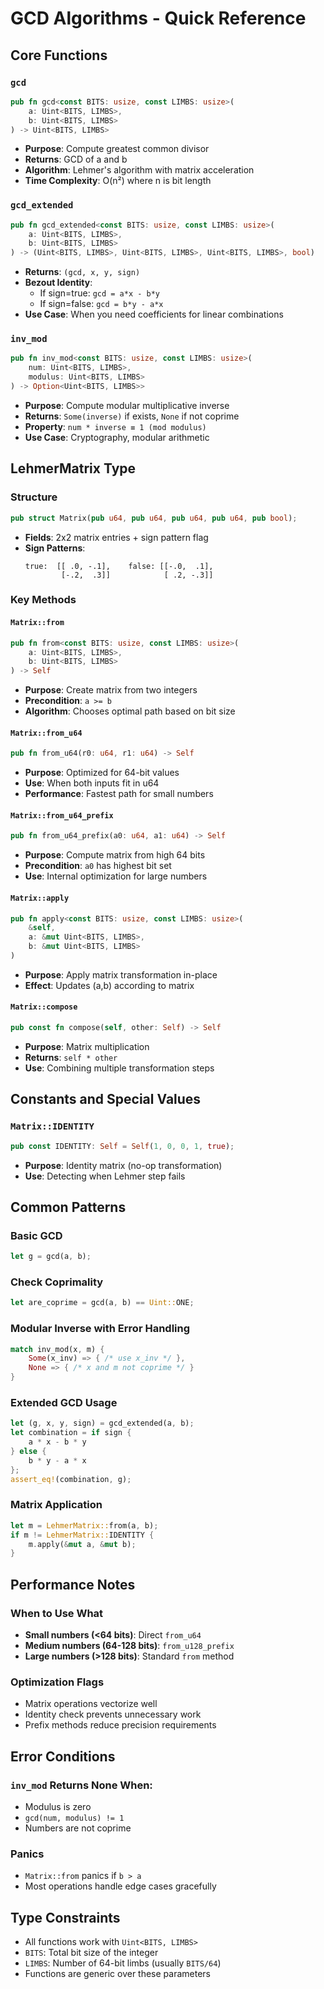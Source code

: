 # GCD Algorithms - Quick Reference

## Core Functions

### `gcd`
```rust
pub fn gcd<const BITS: usize, const LIMBS: usize>(
    a: Uint<BITS, LIMBS>,
    b: Uint<BITS, LIMBS>
) -> Uint<BITS, LIMBS>
```
- **Purpose**: Compute greatest common divisor
- **Returns**: GCD of a and b
- **Algorithm**: Lehmer's algorithm with matrix acceleration
- **Time Complexity**: O(n²) where n is bit length

### `gcd_extended`
```rust
pub fn gcd_extended<const BITS: usize, const LIMBS: usize>(
    a: Uint<BITS, LIMBS>,
    b: Uint<BITS, LIMBS>
) -> (Uint<BITS, LIMBS>, Uint<BITS, LIMBS>, Uint<BITS, LIMBS>, bool)
```
- **Returns**: `(gcd, x, y, sign)`
- **Bezout Identity**: 
  - If sign=true: `gcd = a*x - b*y`
  - If sign=false: `gcd = b*y - a*x`
- **Use Case**: When you need coefficients for linear combinations

### `inv_mod`
```rust
pub fn inv_mod<const BITS: usize, const LIMBS: usize>(
    num: Uint<BITS, LIMBS>,
    modulus: Uint<BITS, LIMBS>
) -> Option<Uint<BITS, LIMBS>>
```
- **Purpose**: Compute modular multiplicative inverse
- **Returns**: `Some(inverse)` if exists, `None` if not coprime
- **Property**: `num * inverse ≡ 1 (mod modulus)`
- **Use Case**: Cryptography, modular arithmetic

## LehmerMatrix Type

### Structure
```rust
pub struct Matrix(pub u64, pub u64, pub u64, pub u64, pub bool);
```
- **Fields**: 2x2 matrix entries + sign pattern flag
- **Sign Patterns**:
  ```
  true:  [[ .0, -.1],    false: [[-.0,  .1],
          [-.2,  .3]]            [ .2, -.3]]
  ```

### Key Methods

#### `Matrix::from`
```rust
pub fn from<const BITS: usize, const LIMBS: usize>(
    a: Uint<BITS, LIMBS>,
    b: Uint<BITS, LIMBS>
) -> Self
```
- **Purpose**: Create matrix from two integers
- **Precondition**: `a >= b`
- **Algorithm**: Chooses optimal path based on bit size

#### `Matrix::from_u64`
```rust
pub fn from_u64(r0: u64, r1: u64) -> Self
```
- **Purpose**: Optimized for 64-bit values
- **Use**: When both inputs fit in u64
- **Performance**: Fastest path for small numbers

#### `Matrix::from_u64_prefix`
```rust
pub fn from_u64_prefix(a0: u64, a1: u64) -> Self
```
- **Purpose**: Compute matrix from high 64 bits
- **Precondition**: `a0` has highest bit set
- **Use**: Internal optimization for large numbers

#### `Matrix::apply`
```rust
pub fn apply<const BITS: usize, const LIMBS: usize>(
    &self,
    a: &mut Uint<BITS, LIMBS>,
    b: &mut Uint<BITS, LIMBS>
)
```
- **Purpose**: Apply matrix transformation in-place
- **Effect**: Updates (a,b) according to matrix

#### `Matrix::compose`
```rust
pub const fn compose(self, other: Self) -> Self
```
- **Purpose**: Matrix multiplication
- **Returns**: `self * other`
- **Use**: Combining multiple transformation steps

## Constants and Special Values

### `Matrix::IDENTITY`
```rust
pub const IDENTITY: Self = Self(1, 0, 0, 1, true);
```
- **Purpose**: Identity matrix (no-op transformation)
- **Use**: Detecting when Lehmer step fails

## Common Patterns

### Basic GCD
```rust
let g = gcd(a, b);
```

### Check Coprimality
```rust
let are_coprime = gcd(a, b) == Uint::ONE;
```

### Modular Inverse with Error Handling
```rust
match inv_mod(x, m) {
    Some(x_inv) => { /* use x_inv */ },
    None => { /* x and m not coprime */ }
}
```

### Extended GCD Usage
```rust
let (g, x, y, sign) = gcd_extended(a, b);
let combination = if sign {
    a * x - b * y
} else {
    b * y - a * x
};
assert_eq!(combination, g);
```

### Matrix Application
```rust
let m = LehmerMatrix::from(a, b);
if m != LehmerMatrix::IDENTITY {
    m.apply(&mut a, &mut b);
}
```

## Performance Notes

### When to Use What
- **Small numbers (<64 bits)**: Direct `from_u64`
- **Medium numbers (64-128 bits)**: `from_u128_prefix`
- **Large numbers (>128 bits)**: Standard `from` method

### Optimization Flags
- Matrix operations vectorize well
- Identity check prevents unnecessary work
- Prefix methods reduce precision requirements

## Error Conditions

### `inv_mod` Returns None When:
- Modulus is zero
- `gcd(num, modulus) != 1`
- Numbers are not coprime

### Panics
- `Matrix::from` panics if `b > a`
- Most operations handle edge cases gracefully

## Type Constraints
- All functions work with `Uint<BITS, LIMBS>`
- `BITS`: Total bit size of the integer
- `LIMBS`: Number of 64-bit limbs (usually `BITS/64`)
- Functions are generic over these parameters